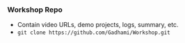 ### **Workshop Repo**

  - Contain video URLs, demo projects, logs, summary, etc.
  - `git clone https://github.com/Gadhami/Workshop.git`